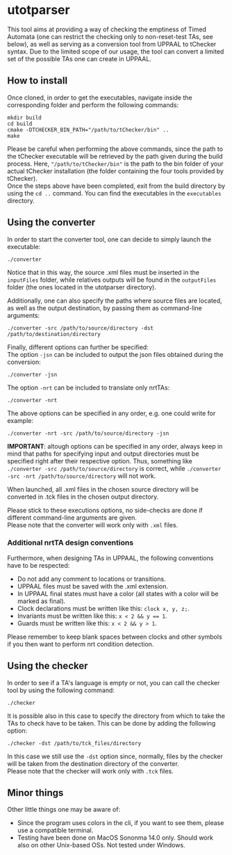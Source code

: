 # utotparser
This tool aims at providing a way of checking the emptiness of Timed Automata (one can restrict the checking only to non-reset-test TAs, see below), as well as serving as a conversion tool from UPPAAL to tChecker syntax.
Due to the limited scope of our usage, the tool can convert a limited set of the possible TAs one can create in UPPAAL.

<h2>How to install</h2>

Once cloned, in order to get the executables, navigate inside the corresponding folder and perform the following commands:
```
mkdir build
cd build
cmake -DTCHECKER_BIN_PATH="/path/to/tChecker/bin" ..
make
```
Please be careful when performing the above commands, since the path to the tChecker executable will be retrieved by the path given during the build process.  Here, `"/path/to/tChecker/bin"` is the path to the bin folder of your actual tChecker installation (the folder containing the four tools provided by tChecker).<br>
Once the steps above have been completed, exit from the build directory by using the `cd ..` command. You can find the executables in the `executables` directory.

<h2>Using the converter</h2>

In order to start the converter tool, one can decide to simply launch the executable:
```
./converter
```
Notice that in this way, the source .xml files must be inserted in the `inputFiles` folder, while relatives outputs will be found in the `outputFiles` folder (the ones located in the utotparser directory).

Additionally, one can also specify the paths where source files are located, as well as the output destination, by passing them as command-line arguments:
```
./converter -src /path/to/source/directory -dst /path/to/destination/directory
```

Finally, different options can further be specified: <br>
The option `-jsn` can be included to output the json files obtained during the conversion:
```
./converter -jsn
```
The option `-nrt` can be included to translate only nrtTAs:
```
./converter -nrt
```

The above options can be specified in any order, e.g. one could write for example:
```
./converter -nrt -src /path/to/source/directory -jsn
```
**IMPORTANT**: altough options can be specified in any order, always keep in mind that paths for specifying input and output directories must be specified right after their respective option. Thus, something like `./converter -src /path/to/source/directory` is correct, while  `./converter -src -nrt /path/to/source/directory` will not work.

When launched, all .xml files in the chosen source directory will be converted in .tck files in the chosen output directory.

Please stick to these executions options, no side-checks are done if different command-line arguments are given.<br>
Please note that the converter will work only with `.xml` files.

<h3>Additional nrtTA design conventions</h3>

Furthermore, when designing TAs in UPPAAL, the following conventions have to be respected:
* Do not add any comment to locations or transitions.
* UPPAAL files must be saved with the .xml extension.
* In UPPAAL final states must have a color (all states with a color will be marked as final).
* Clock declarations must be written like this: `clock x, y, z;`.
* Invariants must be written like this: `x < 2 && y == 1`.
* Guards must be written like this: `x < 2 && y > 1`.

Please remember to keep blank spaces between clocks and other symbols if you then want to perform nrt condition detection.

<h2>Using the checker</h2>

In order to see if a TA's language is empty or not, you can call the checker tool by using the following command:
```
./checker
```
It is possible also in this case to specify the directory from which to take the TAs to check have to be taken. This can be done by adding the following option:
```
./checker -dst /path/to/tck_files/directory
```
In this case we still use the `-dst` option since, normally, files by the checker will be taken from the destination directory of the converter.<br>
Please note that the checker will work only with `.tck` files.

<h2>Minor things</h2>

Other little things one may be aware of:
* Since the program uses colors in the cli, if you want to see them, please use a compatible terminal.<br>
* Testing have been done on MacOS Sononma 14.0 only. Should work also on other Unix-based OSs. Not tested under Windows.
